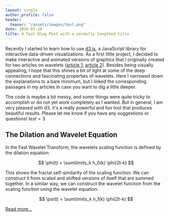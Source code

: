 ```yaml
---
layout: single
author_profile: false
header:
  teaser: "/assets/images/test.png"
date: 2020-07-20
title: A Test Blog Post with a normally lengthed title
---
```



Recently I started to learn how to use [d3.js](https://d3js.org), a JavaScript library for interactive data-driven visualizations. As a first little project, I decided to make interactive and animated versions of graphics that I originally created for two articles on wavelets ([article 1](https://www.dsprelated.com/showarticle/1000.php), [article 2](https://www.dsprelated.com/showarticle/1006.php)). Besides being visually appealing, I hope that this shines a bit of light at some of the deep connections and fascinating properties of wavelets. Here I narrowed down the explanations to a bare minimum, but I linked the corresponding passages in my articles in case you want to dig a little deeper.

The code is maybe a bit messy, and some things were quite tricky to accomplish or do not yet work completely as I wanted. But in general, I am very pleased with d3, it's a really powerful and fun tool that produces beautiful results. Please let me know if you have any suggestions or questions! $test=3$

## The Dilation and Wavelet Equation

In the Fast Wavelet Transform, the wavelets scaling function is defined by the dilation equation:

$$
\phi(t) = \sum\limits_k h_0(k) \phi(2t-k)
$$

This shows the fractal self-similarity of the scaling function: We can construct it from scaled and shifted versions of itself that are summed together. In a similar way, we can construct the wavelet function from the scaling function using the wavelet equation:

$$
\psi(t) = \sum\limits_k h_1(k) \phi(2t-k)
$$

[Read more...](https://www.dsprelated.com/showarticle/1000.php#eq-13)
